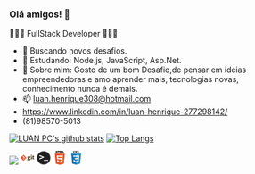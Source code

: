 ### Olá amigos! 👋
👨🏻‍💻 FullStack Developer 👨🏻‍💻  

- 🚀 Buscando novos desafios.       
- 📘 Estudando: Node.js, JavaScript, Asp.Net.    
- 💬 Sobre mim: Gosto de um bom Desafio,de pensar em ideias empreendedoras e amo aprender mais, tecnologias novas, conhecimento nunca é demais.   
- 📫 luan.henrique308@hotmail.com 
- https://www.linkedin.com/in/luan-henrique-277298142/
- (81)98570-5013

<div align="left">

[![LUAN PC's github stats](https://github-readme-stats.vercel.app/api?username=luanhenrique308&show_icons=true&theme=radical&bg_color=30,0d0d0d,191919&title_color=fff&text_color=fff&icon_color=79ff97)](https://github.com/anuraghazra/github-readme-stats)
[![Top Langs](https://github-readme-stats.vercel.app/api/top-langs/?username=luanhenrique308&layout=compact&theme=radical&bg_color=30,0d0d0d,191919&title_color=fff&text_color=fff&icon_color=79ff97)](https://github.com/anuraghazra/github-readme-stats)
</div>

<code><a href="https://www.javascript.com/" target="_blank"><img height="25" src="https://www.vectorlogo.zone/logos/javascript/javascript-horizontal.svg"></a></code>
<code><img height="25" src="https://raw.githubusercontent.com/github/explore/80688e429a7d4ef2fca1e82350fe8e3517d3494d/topics/git/git.png"></code>
<code><img height="25" src="https://raw.githubusercontent.com/github/explore/80688e429a7d4ef2fca1e82350fe8e3517d3494d/topics/terminal/terminal.png"></code>
<code><img height="25" src="https://raw.githubusercontent.com/github/explore/80688e429a7d4ef2fca1e82350fe8e3517d3494d/topics/html/html.png"></code>
<code><img height="25" src="https://raw.githubusercontent.com/github/explore/80688e429a7d4ef2fca1e82350fe8e3517d3494d/topics/css/css.png"></code>
